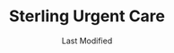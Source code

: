 ---
layout: location-page
date: Last Modified
description: "Local COVID-19 testing is available at Sterling Urgent Care in Logan, Utah, USA."
permalink: "locations/utah/logan/sterling-urgent-care-1/"
tags:
  - locations
  - utah
title: Sterling Urgent Care
uniqueName: sterling-urgent-care-1
state: Utah
stateAbbr: UT
hood: "North Logan"
address: "630 E 1400 N Ste. 150 "
city: "Logan"
zip: "84341"
zipsNearby: "83114 83116 82930 82931 83121 83101 83214 83223 83228 83232 83234 83237 83238 83239 83241 83283 83246 83243 83252 83220 83254 83233 83261 83263 83272 83287 83230 83281 83286 84301 84302 84304 84309 84324 84305 84015 84016 84056 84075 84089 84024 84307 84310 84025 84311 84028 84306 84312 84331 84033 84314 84315 84317 84318 84319 84037 84038 84040 84041 84308 84320 84321 84322 84323 84341 84325 84326 84018 84050 84327 84201 84244 84401 84402 84403 84404 84405 84407 84408 84409 84412 84414 84415 84328 84330 84332 84064 84333 84334 84067 84335 84336 84316 84337 84338 84339 84340 84086" 
mapUrl: "http://maps.apple.com/?q=Sterling+Urgent+Care&address=630+E+1400+N+Ste+150,Logan,Utah,84341"
locationType: Walk-in
phone: "435-915-4465"
website: "https://www.sterlingurgentcare.com/coronavirus-covid-19/"
onlineBooking: undefined
closed: undefined
closedUpdate: April 22nd, 2020
notes: "By appointment only. Limited test kits available."
days: Everyday
hours: 8AM-8PM
ctaMessage: Learn more
ctaUrl: "https://www.sterlingurgentcare.com/coronavirus-covid-19/"
---